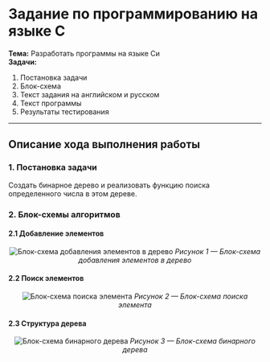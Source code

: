 # Задание по программированию на языке C

**Тема:** Разработать программы на языке Си  
**Задачи:**  
1. Постановка задачи  
2. Блок-схема  
3. Текст задания на английском и русском  
4. Текст программы  
5. Результаты тестирования  

---

## Описание хода выполнения работы

### 1. Постановка задачи
Создать бинарное дерево и реализовать функцию поиска определенного числа в этом дереве.

### 2. Блок-схемы алгоритмов

#### 2.1 Добавление элементов
<div align="center">

![Блок-схема добавления элементов в дерево](https://github.com/user-attachments/assets/5dcc4515-affd-4f6f-b82b-e1b3868b340a)
*Рисунок 1 — Блок-схема добавления элементов в дерево*

</div>

#### 2.2 Поиск элементов
<div align="center">

![Блок-схема поиска элемента](https://github.com/user-attachments/assets/3a5e3514-d48d-4f1c-90e8-510105ccffbd)
*Рисунок 2 — Блок-схема поиска элемента*

</div>

#### 2.3 Структура дерева
<div align="center">

![Блок-схема бинарного дерева](https://github.com/user-attachments/assets/19db8204-9a3a-47e6-8f19-cc4ba51799ae)
*Рисунок 3 — Блок-схема бинарного дерева*

</div>
